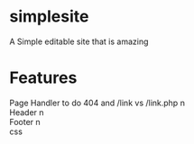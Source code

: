 # simplesite
A Simple editable site that is amazing

# Features
Page Handler to do 404 and /link vs /link.php
n\
Header
n\
Footer
n\
css
